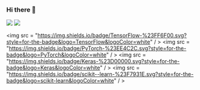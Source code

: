 ### Hi there  👋


<img src="https://capsule-render.vercel.app/api?type=wave&color=auto&height=300&section=header&text=SangKim%20Github&fontSize=90" />


<img src = "https://img.shields.io/badge/python-3670A0?style=for-the-badge&logo=python&logoColor=ffdd54" />

<img src = "https://img.shields.io/badge/TensorFlow-%23FF6F00.svg?style=for-the-badge&logo=TensorFlow&logoColor=white" / >
<img src = "https://img.shields.io/badge/PyTorch-%23EE4C2C.svg?style=for-the-badge&logo=PyTorch&logoColor=white" / >
<img src = "https://img.shields.io/badge/Keras-%23D00000.svg?style=for-the-badge&logo=Keras&logoColor=white" / >
<img src = "https://img.shields.io/badge/scikit--learn-%23F7931E.svg?style=for-the-badge&logo=scikit-learn&logoColor=white" / >



<!--
<div align="center">
	<img src="https://img.shields.io/badge/Java-007396?style=flat&logo=Java&logoColor=white" />
	<img src="https://img.shields.io/badge/HTML5-E34F26?style=flat&logo=HTML5&logoColor=white" />
	<img src="https://img.shields.io/badge/CSS3-1572B6?style=flat&logo=CSS3&logoColor=white" />
</div>



- 🌱 I’m currently learning ...



<!--
**kshf59/kshf59** is a ✨ _special_ ✨ repository because its `README.md` (this file) appears on your GitHub profile.

Here are some ideas to get you started:

- 🔭 I’m currently working on ...
- 🌱 I’m currently learning ...
- 👯 I’m looking to collaborate on ...
- 🤔 I’m looking for help with ...
- 💬 Ask me about ...
- 📫 How to reach me: ...
- 😄 Pronouns: ...
- ⚡ Fun fact: ...
-->
